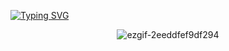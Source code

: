 [![Typing SVG](https://readme-typing-svg.herokuapp.com/?font=Fira+Code&color=ffffff&size=30&center=true&vCenter=true&width=1000&lines=👋+Hi,+My+Name+is+Sajid!;I'm+a+Junior+Frontend+Dev;Let's+create+something+awesome+🚀)](https://git.io/typing-svg)

<div align="center">

![ezgif-2eeddfef9df294](https://github.com/user-attachments/assets/c2f86780-ddd2-4197-8670-1174d85f5d22)

</div>

